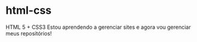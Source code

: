 # html-css
 HTML 5 + CSS3
Estou aprendendo a gerenciar sites e agora vou gerenciar meus repositórios!